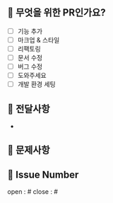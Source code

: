 ## 💬 무엇을 위한 PR인가요?

- [ ] 기능 추가
- [ ] 마크업 & 스타일
- [ ] 리팩토링
- [ ] 문서 수정
- [ ] 버그 수정
- [ ] 도와주세요
- [ ] 개발 환경 세팅

## 💬 전달사항

-

## 🐞 문제사항

## 💬 Issue Number

open : #
close : #
